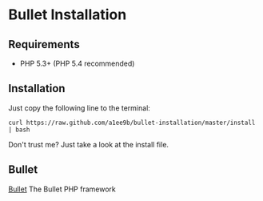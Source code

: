 Bullet Installation
======

Requirements
------------

 * PHP 5.3+ (PHP 5.4 recommended)

Installation
------------
Just copy the following line to the terminal:

    curl https://raw.github.com/a1ee9b/bullet-installation/master/install | bash

Don't trust me? Just take a look at the install file.

Bullet
------------
[Bullet](http://bulletphp.com/) The Bullet PHP framework